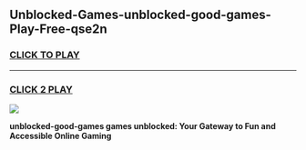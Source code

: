 
## Unblocked-Games-unblocked-good-games-Play-Free-qse2n
<h3>
<a href="https://premium76.site?title=unblocked-good-games&ref=09A">CLICK TO PLAY</a></h3>
<hr>

<h3>
<a href="https://premium76.site?title=unblocked-good-games&ref=09A">CLICK 2 PLAY</a>
  
</h3>

<a href="https://premium76.site?title=unblocked-good-games&ref=09A"><img src="https://clearcache.store/games.png"></a>


**unblocked-good-games games unblocked: Your Gateway to Fun and Accessible Online Gaming**
